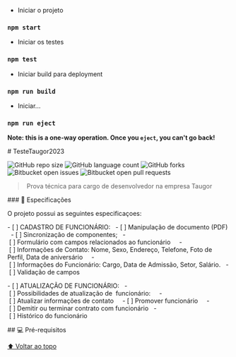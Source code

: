 - Iniciar o projeto
### `npm start`

- Iniciar os testes
### `npm test`

- Iniciar build para deployment
### `npm run build`

- Iniciar...
### `npm run eject`

**Note: this is a one-way operation. Once you `eject`, you can't go back!**

# TesteTaugor2023 
  
 <!---Esses são exemplos. Veja https://shields.io para outras pessoas ou para personalizar este conjunto de escudos. Você pode querer incluir dependências, status do projeto e informações de licença aqui---> 
  
 ![GitHub repo size](https://img.shields.io/github/repo-size/GustavoCunhaLacerda/taugor-teste-2023?style=for-the-badge) 
 ![GitHub language count](https://img.shields.io/github/languages/count/GustavoCunhaLacerda/taugor-teste-2023?style=for-the-badge) 
 ![GitHub forks](https://img.shields.io/github/forks/GustavoCunhaLacerda/taugor-teste-2023?style=for-the-badge) 
 ![Bitbucket open issues](https://img.shields.io/bitbucket/issues/GustavoCunhaLacerda/taugor-teste-2023?style=for-the-badge) 
 ![Bitbucket open pull requests](https://img.shields.io/bitbucket/pr-raw/GustavoCunhaLacerda/taugor-teste-2023?style=for-the-badge) 
  
 <!-- <img src="exemplo-image.png" alt="exemplo imagem"> --> 
  
 > Prova técnica para cargo de desenvolvedor na empresa Taugor 
  
 ### 📒 Especificações 
  
 O projeto possui as seguintes especificaçoes: 
  
 - [ ] CADASTRO DE FUNCIONÁRIO: 
   - [ ] Manipulação de documento (PDF) 
   - [ ] Sincronização de componentes; 
   - [ ] Formulário com campos relacionados ao funcionário 
     - [ ] Informações de Contato: Nome, Sexo, Endereço, Telefone, Foto de 
 Perfil, Data de aniversário 
     - [ ] Informações do Funcionário: Cargo, Data de Admissão, Setor, 
 Salário. 
   - [ ] Validação de campos 
  
 - [ ] ATUALIZAÇÃO DE FUNCIONÁRIO: 
   - [ ] Possibilidades de atualização de  funcionário: 
     - [ ] Atualizar informações de contato 
     - [ ] Promover funcionário 
     - [ ] Demitir ou terminar contrato com funcionário 
   - [ ] Histórico do funcionário 
  
 ## 💻 Pré-requisitos 
  

  
 <!-- ## 📝 Licença --> 
  
 <!-- Esse projeto está sob licença. Veja o arquivo [LICENÇA](LICENSE.md) para mais detalhes. --> 
  
 [⬆ Voltar ao topo](#nome-do-projeto)<br>
